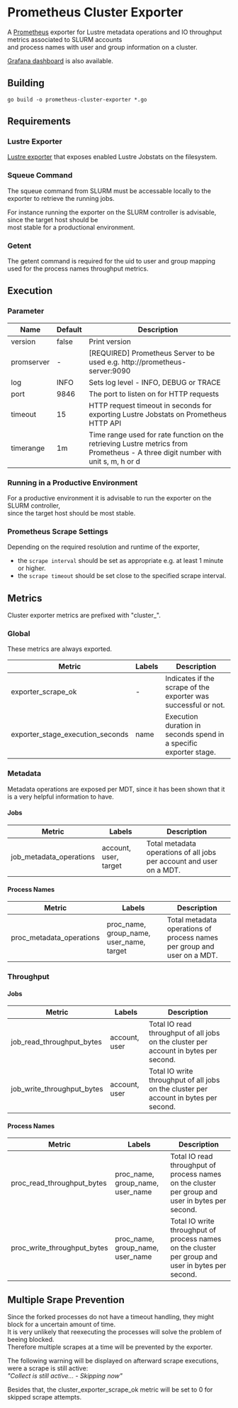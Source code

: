# Prometheus Cluster Exporter

A [Prometheus](https://prometheus.io/) exporter for Lustre metadata operations and IO throughput metrics associated to SLURM accounts  
and process names with user and group information on a cluster.

[Grafana dashboard](https://grafana.com/grafana/dashboards/14668) is also available.

## Building

`go build -o prometheus-cluster-exporter *.go`

## Requirements

### Lustre Exporter

[Lustre exporter](https://github.com/GSI-HPC/lustre_exporter) that exposes enabled Lustre Jobstats on the filesystem.

### Squeue Command

The squeue command from SLURM must be accessable locally to the exporter to retrieve the running jobs.  

For instance running the exporter on the SLURM controller is advisable, since the target host should be  
most stable for a productional environment.

### Getent

The getent command is required for the uid to user and group mapping used for the process names throughput metrics.

## Execution

### Parameter

| Name       | Default           | Description                                                                                                                        |
| ---------- | ----------------- | ---------------------------------------------------------------------------------------------------------------------------------- |
| version    | false             | Print version                                                                                                                      | 
| promserver | \-                | [REQUIRED] Prometheus Server to be used e.g. http://prometheus-server:9090                                                         |
| log        | INFO              | Sets log level - INFO, DEBUG or TRACE                                                                                              | 
| port       | 9846              | The port to listen on for HTTP requests                                                                                            |
| timeout    | 15                | HTTP request timeout in seconds for exporting Lustre Jobstats on Prometheus HTTP API                                               |
| timerange  | 1m                | Time range used for rate function on the retrieving Lustre metrics from Prometheus - A three digit number with unit s, m, h or d   |

### Running in a Productive Environment

For a productive environment it is advisable to run the exporter on the SLURM controller,  
since the target host should be most stable.

### Prometheus Scrape Settings

Depending on the required resolution and runtime of the exporter,  
* the `scrape interval` should be set as appropriate e.g. at least 1 minute or higher.  
* the `scrape timeout` should be set close to the specified scrape interval.

## Metrics

Cluster exporter metrics are prefixed with "cluster_".

### Global

These metrics are always exported.

| Metric                              | Labels        | Description                                                       |
| ----------------------------------- | ------------- | ----------------------------------------------------------------- |
| exporter\_scrape\_ok                | -             | Indicates if the scrape of the exporter was successful or not.    |
| exporter\_stage\_execution\_seconds | name          | Execution duration in seconds spend in a specific exporter stage. |

### Metadata

Metadata operations are exposed per MDT, since it has been shown that it is a very helpful information to have.

#### **Jobs**

| Metric                     | Labels                | Description                                                          |
| ---------------------------| --------------------- | -------------------------------------------------------------------- |
| job\_metadata\_operations  | account, user, target | Total metadata operations of all jobs per account and user on a MDT. |

#### **Process Names**

| Metric                     | Labels                                      | Description                                                             |
| -------------------------- | ------------------------------------------- | ----------------------------------------------------------------------- |
| proc\_metadata\_operations | proc\_name, group\_name, user\_name, target | Total metadata operations of process names per group and user on a MDT. |


### Throughput

#### **Jobs**

| Metric                        | Labels        | Description                                                                           |
| ----------------------------- | ------------- | ------------------------------------------------------------------------------------- |
| job\_read\_throughput\_bytes  | account, user | Total IO read throughput of all jobs on the cluster per account in bytes per second.  |
| job\_write\_throughput\_bytes | account, user | Total IO write throughput of all jobs on the cluster per account in bytes per second. |

#### **Process Names**

| Metric                         | Labels                              | Description                                                                                       |
| ------------------------------ | ----------------------------------- | ------------------------------------------------------------------------------------------------- |
| proc\_read\_throughput\_bytes  | proc\_name, group\_name, user\_name | Total IO read throughput of process names on the cluster per group and user in bytes per second.  |
| proc\_write\_throughput\_bytes | proc\_name, group\_name, user\_name | Total IO write throughput of process names on the cluster per group and user in bytes per second. |

## Multiple Srape Prevention

Since the forked processes do not have a timeout handling, they might block for a uncertain amount of time.  
It is very unlikely that reexecuting the processes will solve the problem of beeing blocked.  
Therefore multiple scrapes at a time will be prevented by the exporter.  

The following warning will be displayed on afterward scrape executions, were a scrape is still active:  
    *"Collect is still active... - Skipping now"*

Besides that, the cluster\_exporter\_scrape\_ok metric will be set to 0 for skipped scrape attempts.  

